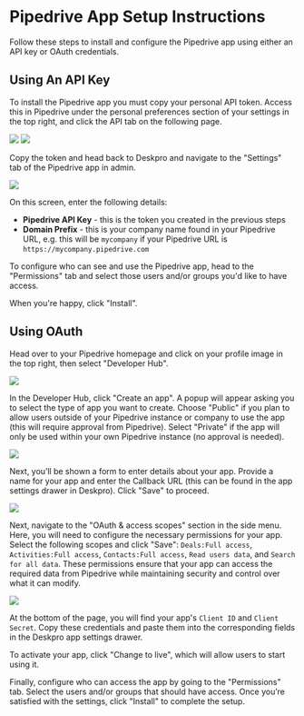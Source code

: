 Pipedrive App Setup Instructions
===

Follow these steps to install and configure the Pipedrive app using either an API key or OAuth credentials.

## Using An API Key

To install the Pipedrive app you must copy your personal API token. Access this in Pipedrive under the personal preferences section of your settings in the top right, and click the API tab on the following page. 

[![](/docs/assets/setup/setup-pipedrive-001.png)](/docs/assets/setup/setup-pipedrive-001.png)
[![](/docs/assets/setup/setup-pipedrive-002.png)](/docs/assets/setup/setup-pipedrive-002.png)


Copy the token and head back to Deskpro and navigate to the "Settings" tab of the Pipedrive app in admin.

[![](/docs/assets/setup/setup-pipedrive-003.png)](/docs/assets/setup/setup-pipedrive-003.png)

On this screen, enter the following details:

- **Pipedrive API Key** - this is the token you created in the previous steps
- **Domain Prefix** - this is your company name found in your Pipedrive URL, e.g. this will be `mycompany` if your Pipedrive URL is `https://mycompany.pipedrive.com`

To configure who can see and use the Pipedrive app, head to the "Permissions" tab and select those users and/or groups you'd like to have access.

When you're happy, click "Install".


## Using OAuth

Head over to your Pipedrive homepage and click on your profile image in the top right, then select "Developer Hub".

[![](/docs/assets/setup/setup-pipedrive-004.png)](/docs/assets/setup/setup-pipedrive-004.png)

In the Developer Hub, click "Create an app". A popup will appear asking you to select the type of app you want to create. Choose "Public" if you plan to allow users outside of your Pipedrive instance or company to use the app (this will require approval from Pipedrive). Select "Private" if the app will only be used within your own Pipedrive instance (no approval is needed).

[![](/docs/assets/setup/setup-pipedrive-005.png)](/docs/assets/setup/setup-pipedrive-005.png)

Next, you’ll be shown a form to enter details about your app. Provide a name for your app and enter the Callback URL (this can be found in the app settings drawer in Deskpro). Click "Save" to proceed.

[![](/docs/assets/setup/setup-pipedrive-006.png)](/docs/assets/setup/setup-pipedrive-006.png)

Next, navigate to the "OAuth & access scopes" section in the side menu. Here, you will need to configure the necessary permissions for your app.  Select the following scopes and click "Save": `Deals:Full access`, `Activities:Full access`, `Contacts:Full access`, `Read users data`, and `Search for all data`.  These permissions ensure that your app can access the required data from Pipedrive while maintaining security and control over what it can modify.

[![](/docs/assets/setup/setup-pipedrive-007.png)](/docs/assets/setup/setup-pipedrive-007.png)

At the bottom of the page, you will find your app's `Client ID` and `Client Secret`. Copy these credentials and paste them into the corresponding fields in the Deskpro app settings drawer.

To activate your app, click "Change to live", which will allow users to start using it.

Finally, configure who can access the app by going to the "Permissions" tab. Select the users and/or groups that should have access. Once you’re satisfied with the settings, click "Install" to complete the setup.